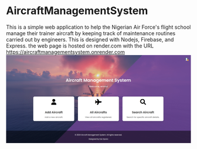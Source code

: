 # AircraftManagementSystem
This is a simple web application to help the Nigerian Air Force's flight  school manage their trainer aircraft by keeping track of maintenance routines carried out by engineers. This is designed with Nodejs, Firebase, and Express. 
the web page is hosted on render.com with the URL 
https://aircraftmanagementsystem.onrender.com
![siteImage](eze3.jpeg)
